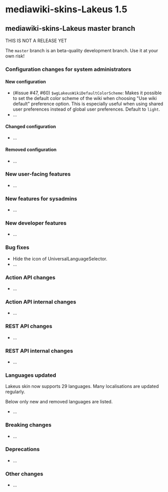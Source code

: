 # mediawiki-skins-Lakeus 1.5

## mediawiki-skins-Lakeus master branch

THIS IS NOT A RELEASE YET

The `master` branch is an beta-quality development branch. Use it at your own
risk!

### Configuration changes for system administrators

#### New configuration

* (#issue #47, #60) `$wgLakeusWikiDefaultColorScheme`: Makes it possible to set
  the default color scheme of the wiki when choosing \"Use wiki default\"
  preference option.
  This is especially useful when using shared user preferences instead of
  global user preferences.
  Default to `light`.
* …

#### Changed configuration

* …

#### Removed configuration

* …

### New user-facing features

* …

### New features for sysadmins

* …

### New developer features

* …

### Bug fixes

* Hide the icon of UniversalLanguageSelector.
* …

### Action API changes

* …

### Action API internal changes

* …

### REST API changes

* …

### REST API internal changes

* …

### Languages updated

Lakeus skin now supports 29 languages. Many localisations are updated regularly.

Below only new and removed languages are listed.

* …

### Breaking changes

* …

### Deprecations

* …

### Other changes

* …
